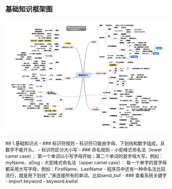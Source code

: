 ## 基础知识框架图

<div align="center"> <img src="../res//基础知识.png"/> </div><br>
## 1.基础知识点
- ### 标识符规则
    - 标识符只能由字母、下划线和数字组成，且数字不能开头。
    - 标识符区分大小写
- ### 命名规则
    - 小驼峰式命名法（lower camel case）： 第一个单词以小写字母开始；第二个单词的首字母大写，例如：myName、aDog
    - 大驼峰式命名法（upper camel case）： 每一个单字的首字母都采用大写字母，例如：FirstName、LastName
    - 程序员中还有一种命名法比较流行，就是用下划线“_”来连接所有的单词，比如send_buf
- ### 查看系统关键字
    - import keyword  
    - keyword.kwlist
